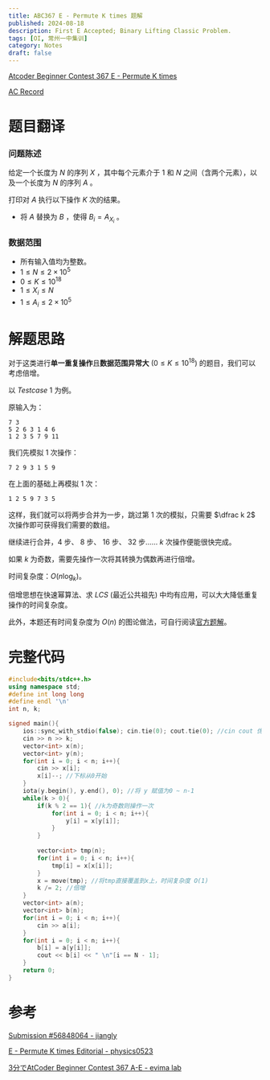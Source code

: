 ```yaml
---
title: ABC367 E - Permute K times 题解
published: 2024-08-18
description: First E Accepted; Binary Lifting Classic Problem.
tags: [OI, 常州一中集训]
category: Notes
draft: false
---
```


[Atcoder Beginner Contest 367 E - Permute K times](https://atcoder.jp/contests/abc367/tasks/abc367_e)

[AC Record](https://atcoder.jp/contests/abc367/submissions/56848064)

# 题目翻译

### 问题陈述
给定一个长度为 $N$ 的序列 $X$ ，其中每个元素介于 $1$ 和 $N$ 之间（含两个元素），以及一个长度为 $N$ 的序列 $A$ 。

打印对 $A$ 执行以下操作 $K$ 次的结果。

- 将 $A$ 替换为 $B$ ，使得 $B_i = A_{X_i}$ 。
### 数据范围

- 所有输入值均为整数。
- $1 \le N \le 2 \times 10^5$
- $0 \le K \le 10^{18}$
- $1 \le X _ i \le N$
- $1 \le A _ i \le 2 \times 10^5$
# 解题思路

对于这类进行**单一重复操作**且**数据范围异常大** $(0 \le K \le 10^{18})$ 的题目，我们可以考虑倍增。

以 $Testcase$ $1$ 为例。

原输入为：
```
7 3
5 2 6 3 1 4 6
1 2 3 5 7 9 11
```
我们先模拟 $1$ 次操作：
```
7 2 9 3 1 5 9
```
在上面的基础上再模拟 $1$ 次：
```
1 2 5 9 7 3 5
```
这样，我们就可以将两步合并为一步，跳过第 $1$ 次的模拟，只需要 $\dfrac k 2$ 次操作即可获得我们需要的数组。

继续进行合并，$4$ 步、 $8$ 步、 $16$ 步、 $32$ 步…… $k$ 次操作便能很快完成。

如果 $k$ 为奇数，需要先操作一次将其转换为偶数再进行倍增。

时间复杂度：$O(n\log _k)$。

倍增思想在快速幂算法、求 $LCS$ (最近公共祖先) 中均有应用，可以大大降低重复操作的时间复杂度。

此外，本题还有时间复杂度为 $O(n)$ 的图论做法，可自行阅读[官方题解](https://atcoder.jp/contests/abc367/editorial/10719)。
# 完整代码
```cpp
#include<bits/stdc++.h>
using namespace std;
#define int long long
#define endl '\n'
int n, k;

signed main(){
	ios::sync_with_stdio(false); cin.tie(0); cout.tie(0); //cin cout 优化
	cin >> n >> k;
	vector<int> x(n);
	vector<int> y(n);
	for(int i = 0; i < n; i++){
		cin >> x[i];
		x[i]--; //下标从0开始
	}
	iota(y.begin(), y.end(), 0); //将 y 赋值为0 ~ n-1
	while(k > 0){
		if(k % 2 == 1){ //k为奇数则操作一次
			for(int i = 0; i < n; i++){
				y[i] = x[y[i]]; 
			}
		}
		
		vector<int> tmp(n);
		for(int i = 0; i < n; i++){
			tmp[i] = x[x[i]];
		}
		x = move(tmp); //将tmp直接覆盖到x上，时间复杂度 O(1)
		k /= 2; //倍增
	}
	vector<int> a(n);
	vector<int> b(n);
	for(int i = 0; i < n; i++){
		cin >> a[i];
	}
	for(int i = 0; i < n; i++){
		b[i] = a[y[i]];
		cout << b[i] << " \n"[i == N - 1];
	}
	return 0;
}

```
# 参考
[Submission #56848064 - jiangly](https://atcoder.jp/contests/abc367/submissions/56848064)

[E - Permute K times Editorial - physics0523](https://atcoder.jp/contests/abc367/editorial/10707)

[3分でAtCoder Beginner Contest 367 A-E - evima lab](https://www.youtube.com/watch?v=DwvywXofusc)